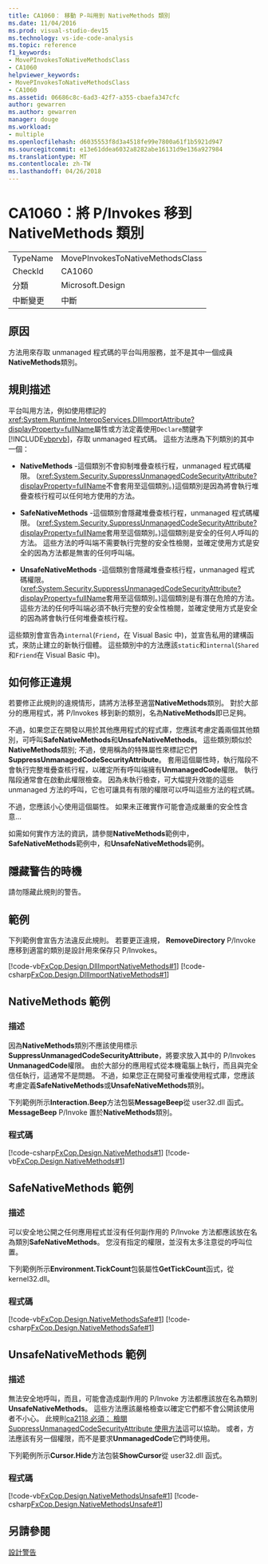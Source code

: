 ```yaml
---
title: CA1060： 移動 P-叫用到 NativeMethods 類別
ms.date: 11/04/2016
ms.prod: visual-studio-dev15
ms.technology: vs-ide-code-analysis
ms.topic: reference
f1_keywords:
- MovePInvokesToNativeMethodsClass
- CA1060
helpviewer_keywords:
- MovePInvokesToNativeMethodsClass
- CA1060
ms.assetid: 06686c8c-6ad3-42f7-a355-cbaefa347cfc
author: gewarren
ms.author: gewarren
manager: douge
ms.workload:
- multiple
ms.openlocfilehash: d6035553f8d3a4518fe99e7800a61f1b5921d947
ms.sourcegitcommit: e13e61ddea6032a8282abe16131d9e136a927984
ms.translationtype: MT
ms.contentlocale: zh-TW
ms.lasthandoff: 04/26/2018
---
```

# <a name="ca1060-move-pinvokes-to-nativemethods-class"></a>CA1060：將 P/Invokes 移到 NativeMethods 類別
|||
|-|-|
|TypeName|MovePInvokesToNativeMethodsClass|
|CheckId|CA1060|
|分類|Microsoft.Design|
|中斷變更|中斷|

## <a name="cause"></a>原因
 方法用來存取 unmanaged 程式碼的平台叫用服務，並不是其中一個成員**NativeMethods**類別。

## <a name="rule-description"></a>規則描述
 平台叫用方法，例如使用標記的<xref:System.Runtime.InteropServices.DllImportAttribute?displayProperty=fullName>屬性或方法定義使用`Declare`關鍵字[!INCLUDE[vbprvb](../code-quality/includes/vbprvb_md.md)]，存取 unmanaged 程式碼。 這些方法應為下列類別的其中一個：

-   **NativeMethods** -這個類別不會抑制堆疊查核行程，unmanaged 程式碼權限。 (<xref:System.Security.SuppressUnmanagedCodeSecurityAttribute?displayProperty=fullName>不會套用至這個類別。)這個類別是因為將會執行堆疊查核行程可以任何地方使用的方法。

-   **SafeNativeMethods** -這個類別會隱藏堆疊查核行程，unmanaged 程式碼權限。 (<xref:System.Security.SuppressUnmanagedCodeSecurityAttribute?displayProperty=fullName>套用至這個類別。)這個類別是安全的任何人呼叫的方法。 這些方法的呼叫端不需要執行完整的安全性檢閱，並確定使用方式是安全的因為方法都是無害的任何呼叫端。

-   **UnsafeNativeMethods** -這個類別會隱藏堆疊查核行程，unmanaged 程式碼權限。 (<xref:System.Security.SuppressUnmanagedCodeSecurityAttribute?displayProperty=fullName>套用至這個類別。)這個類別是有潛在危險的方法。 這些方法的任何呼叫端必須不執行完整的安全性檢閱，並確定使用方式是安全的因為將會執行任何堆疊查核行程。

 這些類別會宣告為`internal`(`Friend`，在 Visual Basic 中)，並宣告私用的建構函式，來防止建立的新執行個體。 這些類別中的方法應該`static`和`internal`(`Shared`和`Friend`在 Visual Basic 中)。

## <a name="how-to-fix-violations"></a>如何修正違規
 若要修正此規則的違規情形，請將方法移至適當**NativeMethods**類別。 對於大部分的應用程式，將 P/Invokes 移到新的類別，名為**NativeMethods**即已足夠。

 不過，如果您正在開發以用於其他應用程式的程式庫，您應該考慮定義兩個其他類別，可呼叫**SafeNativeMethods**和**UnsafeNativeMethods**。 這些類別類似於**NativeMethods**類別; 不過，使用稱為的特殊屬性來標記它們**SuppressUnmanagedCodeSecurityAttribute**。 套用這個屬性時，執行階段不會執行完整堆疊查核行程，以確定所有呼叫端擁有**UnmanagedCode**權限。 執行階段通常會在啟動此權限檢查。 因為未執行檢查，可大幅提升效能的這些 unmanaged 方法的呼叫，它也可讓具有有限的權限可以呼叫這些方法的程式碼。

 不過，您應該小心使用這個屬性。 如果未正確實作可能會造成嚴重的安全性含意...

 如需如何實作方法的資訊，請參閱**NativeMethods**範例中， **SafeNativeMethods**範例中，和**UnsafeNativeMethods**範例。

## <a name="when-to-suppress-warnings"></a>隱藏警告的時機
 請勿隱藏此規則的警告。

## <a name="example"></a>範例
 下列範例會宣告方法違反此規則。 若要更正違規， **RemoveDirectory** P/Invoke 應移到適當的類別是設計用來保存只 P/Invokes。

 [!code-vb[FxCop.Design.DllImportNativeMethods#1](../code-quality/codesnippet/VisualBasic/ca1060-move-p-invokes-to-nativemethods-class_1.vb)]
 [!code-csharp[FxCop.Design.DllImportNativeMethods#1](../code-quality/codesnippet/CSharp/ca1060-move-p-invokes-to-nativemethods-class_1.cs)]

## <a name="nativemethods-example"></a>NativeMethods 範例

### <a name="description"></a>描述
 因為**NativeMethods**類別不應該使用標示**SuppressUnmanagedCodeSecurityAttribute**，將要求放入其中的 P/Invokes **UnmanagedCode**權限。 由於大部分的應用程式從本機電腦上執行，而且與完全信任執行，這通常不是問題。 不過，如果您正在開發可重複使用程式庫，您應該考慮定義**SafeNativeMethods**或**UnsafeNativeMethods**類別。

 下列範例所示**Interaction.Beep**方法包裝**MessageBeep**從 user32.dll 函式。 **MessageBeep** P/Invoke 置於**NativeMethods**類別。

### <a name="code"></a>程式碼
 [!code-csharp[FxCop.Design.NativeMethods#1](../code-quality/codesnippet/CSharp/ca1060-move-p-invokes-to-nativemethods-class_2.cs)]
 [!code-vb[FxCop.Design.NativeMethods#1](../code-quality/codesnippet/VisualBasic/ca1060-move-p-invokes-to-nativemethods-class_2.vb)]

## <a name="safenativemethods-example"></a>SafeNativeMethods 範例

### <a name="description"></a>描述
 可以安全地公開之任何應用程式並沒有任何副作用的 P/Invoke 方法都應該放在名為類別**SafeNativeMethods**。 您沒有指定的權限，並沒有太多注意從的呼叫位置。

 下列範例所示**Environment.TickCount**包裝屬性**GetTickCount**函式，從 kernel32.dll。

### <a name="code"></a>程式碼
 [!code-vb[FxCop.Design.NativeMethodsSafe#1](../code-quality/codesnippet/VisualBasic/ca1060-move-p-invokes-to-nativemethods-class_3.vb)]
 [!code-csharp[FxCop.Design.NativeMethodsSafe#1](../code-quality/codesnippet/CSharp/ca1060-move-p-invokes-to-nativemethods-class_3.cs)]

## <a name="unsafenativemethods-example"></a>UnsafeNativeMethods 範例

### <a name="description"></a>描述
 無法安全地呼叫，而且，可能會造成副作用的 P/Invoke 方法都應該放在名為類別**UnsafeNativeMethods**。 這些方法應該嚴格檢查以確定它們都不會公開該使用者不小心。 此規則[ca2118 必須： 檢閱 SuppressUnmanagedCodeSecurityAttribute 使用方法](../code-quality/ca2118-review-suppressunmanagedcodesecurityattribute-usage.md)這可以協助。 或者，方法應該有另一個權限，而不是要求**UnmanagedCode**它們時使用。

 下列範例所示**Cursor.Hide**方法包裝**ShowCursor**從 user32.dll 函式。

### <a name="code"></a>程式碼
 [!code-vb[FxCop.Design.NativeMethodsUnsafe#1](../code-quality/codesnippet/VisualBasic/ca1060-move-p-invokes-to-nativemethods-class_4.vb)]
 [!code-csharp[FxCop.Design.NativeMethodsUnsafe#1](../code-quality/codesnippet/CSharp/ca1060-move-p-invokes-to-nativemethods-class_4.cs)]

## <a name="see-also"></a>另請參閱
 [設計警告](../code-quality/design-warnings.md)